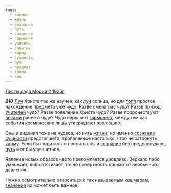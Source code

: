 ```yaml
---
tags:
  - космос
  - жизнь
  - сознание
  - путь
  - значение
  - гармония
  - учитель
  - событие
  - карма
  - сущность
  - луч
  - предмет
  - толпа
  - век
---
```


[Листы сада Мории 2 1925г](/agni/1925)

___210___
[Луч](/tag/#[луч](/tag/#луч)) Христа так же научен, как [луч](/tag/#луч) солнца, но для [толп](/tag/#толпа) простое нахождение предмета уже чудо. Разве смена рас чудо? Разве приход [Учителей](/tag/#учитель) чудо? Разве появление Христа чудо? Разве пророчествуют [веками](/tag/#век) ранее о чуде? Чудо нарушает [гармонию](/tag/#гармония), между тем как [события](/tag/#событие) [космические](/tag/#космос) лишь утверждают эволюцию.   

Сны и видения тоже не чудеса, но нить [жизни](/tag/#жизнь); но именно [сознание](/tag/#сознание) [сущности](/tag/#сущность) предстоящего, проявленное настолько, чтоб не затронуть [карму](/tag/#карма). Если бы люди могли принять сны и [сознание](/tag/#сознание) без предрассудков, [путь](/tag/#путь) мог бы улучшиться.   

Явление новых образов часто преломляется уродливо. Зеркало либо умножает, либо втягивает, точно поверхность дрожит от необычного давления.   

Нужно осмотрительно относиться к так называемым кошмарам, [значение](/tag/#значение) их может быть важное.   

